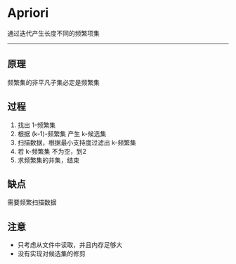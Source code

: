 
# Apriori

通过迭代产生长度不同的频繁项集

------------

## 原理 

频繁集的非平凡子集必定是频繁集

## 过程

1. 找出 1-频繁集
2. 根据 (k-1)-频繁集 产生 k-候选集
3. 扫描数据，根据最小支持度过滤出 k-频繁集
4. 若 k-频繁集 不为空，到2
5. 求频繁集的并集，结束

## 缺点

需要频繁扫描数据

## 注意

+ 只考虑从文件中读取，并且内存足够大
+ 没有实现对候选集的修剪
